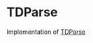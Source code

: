 # TDParse
Implementation of [TDParse](https://aclanthology.coli.uni-saarland.de/papers/E17-1046/e17-1046)
